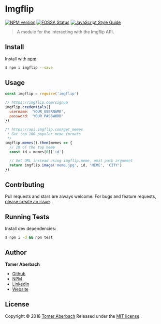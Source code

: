 # Imgflip

[![NPM version](https://img.shields.io/npm/v/imgflip.svg)](https://www.npmjs.com/package/imgflip) [![FOSSA Status](https://app.fossa.io/api/projects/git%2Bgithub.com%2FTomerADev%2Fimgflip.svg?type=shield)](https://app.fossa.io/projects/git%2Bgithub.com%2FTomerADev%2Fimgflip?ref=badge_shield) [![JavaScript Style Guide](https://img.shields.io/badge/code_style-standard-brightgreen.svg)](https://standardjs.com)

> A module for the interacting with the Imgflip API.

## Install

Install with [npm](https://www.npmjs.com):

```sh
$ npm i imgflip --save
```

## Usage

```js
const imgflip = require('imgflip')

// https://imgflip.com/signup
imgflip.credentials({
  username: 'YOUR_USERNAME',
  password: 'YOUR_PASSWORD'
})

/* https://api.imgflip.com/get_memes
 * Get top 100 popular meme formats
 */
imgflip.memes().then(memes => {
  // ID of the top meme
  const id = memes[0]['id']

  // Get URL instead using imgflip.meme, omit path argument
  return imgflip.image('meme.jpg', id, 'MEME', 'CITY')
})
```

## Contributing

Pull requests and stars are always welcome. For bugs and feature requests, [please create an issue](https://github.com/TomerADev/imgflip/issues/new).

## Running Tests

Install dev dependencies:

```sh
$ npm i -d && npm test
```

## Author

**Tomer Aberbach**

* [Github](https://github.com/TomerADev)
* [NPM](https://www.npmjs.com/~tomeraberbach)
* [LinkedIn](https://www.linkedin.com/in/tomer-a)
* [Website](https://tomeraberba.ch)

## License

Copyright © 2018 [Tomer Aberbach](https://github.com/TomerADev)
Released under the [MIT license](https://github.com/TomerADev/imgflip/blob/master/LICENSE).

